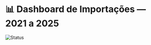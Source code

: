 # 📊 Dashboard de Importações — 2021 a 2025  
![Status](https://img.shields.io/badge/Em-Andamento-yellow)
